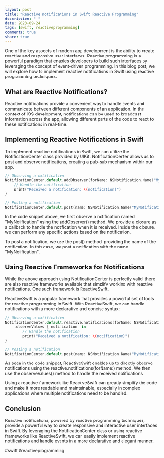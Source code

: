 ```yaml
---
layout: post
title: "Reactive notifications in Swift Reactive Programming"
description: " "
date: 2023-09-24
tags: [swift, reactiveprogramming]
comments: true
share: true
---
```


One of the key aspects of modern app development is the ability to create reactive and responsive user interfaces. Reactive programming is a powerful paradigm that enables developers to build such interfaces by leveraging the concept of event-driven programming. In this blog post, we will explore how to implement reactive notifications in Swift using reactive programming techniques.

## What are Reactive Notifications? ##

Reactive notifications provide a convenient way to handle events and communicate between different components of an application. In the context of iOS development, notifications can be used to broadcast information across the app, allowing different parts of the code to react to these notifications in real-time.

## Implementing Reactive Notifications in Swift ##

To implement reactive notifications in Swift, we can utilize the NotificationCenter class provided by UIKit. NotificationCenter allows us to post and observe notifications, creating a pub-sub mechanism within our app.

```swift
// Observing a notification
NotificationCenter.default.addObserver(forName: NSNotification.Name("MyNotification"), object: nil, queue: nil) { notification in
    // Handle the notification
    print("Received a notification: \(notification)")
}

// Posting a notification
NotificationCenter.default.post(name: NSNotification.Name("MyNotification"), object: nil)
```

In the code snippet above, we first observe a notification named "MyNotification" using the addObserver() method. We provide a closure as a callback to handle the notification when it is received. Inside the closure, we can perform any specific actions based on the notification.

To post a notification, we use the post() method, providing the name of the notification. In this case, we post a notification with the name "MyNotification".

## Using Reactive Frameworks for Notifications ##

While the above approach using NotificationCenter is perfectly valid, there are also reactive frameworks available that simplify working with reactive notifications. One such framework is ReactiveSwift.

ReactiveSwift is a popular framework that provides a powerful set of tools for reactive programming in Swift. With ReactiveSwift, we can handle notifications with a more declarative and concise syntax:

```swift
// Observing a notification
NotificationCenter.default.reactive.notifications(forName: NSNotification.Name("MyNotification"))
    .observeValues { notification  in
        // Handle the notification
        print("Received a notification: \(notification)")
}

// Posting a notification
NotificationCenter.default.post(name: NSNotification.Name("MyNotification"), object: nil)
```

As seen in the code snippet, ReactiveSwift enables us to directly observe notifications using the reactive.notifications(forName:) method. We then use the observeValues() method to handle the received notifications.

Using a reactive framework like ReactiveSwift can greatly simplify the code and make it more readable and maintainable, especially in complex applications where multiple notifications need to be handled.

## Conclusion ##

Reactive notifications, powered by reactive programming techniques, provide a powerful way to create responsive and interactive user interfaces in Swift. By leveraging the NotificationCenter class or using reactive frameworks like ReactiveSwift, we can easily implement reactive notifications and handle events in a more declarative and elegant manner.

#swift #reactiveprogramming